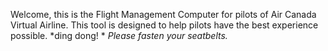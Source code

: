 Welcome, this is the Flight Management Computer for pilots of Air Canada Virtual Airline. This tool is designed to help pilots have the best experience possible. *ding dong! * *Please fasten your seatbelts.*
